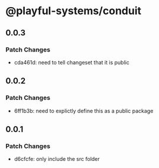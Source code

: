 # @playful-systems/conduit

## 0.0.3

### Patch Changes

- cda461d: need to tell changeset that it is public

## 0.0.2

### Patch Changes

- 6ff1b3b: need to explictly define this as a public package

## 0.0.1

### Patch Changes

- d6cfcfe: only include the src folder
